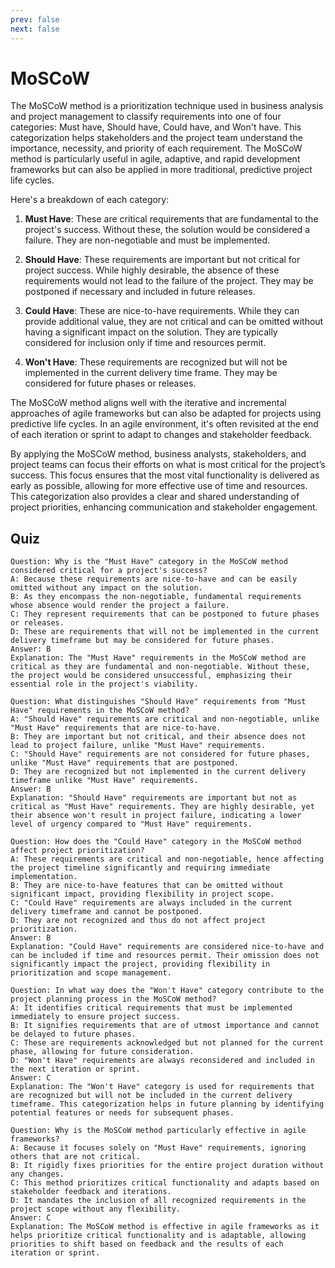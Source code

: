 ```yaml
---
prev: false
next: false
---
```


# MoSCoW

The MoSCoW method is a prioritization technique used in business analysis and project management to classify requirements into one of four categories: Must have, Should have, Could have, and Won't have. This categorization helps stakeholders and the project team understand the importance, necessity, and priority of each requirement. The MoSCoW method is particularly useful in agile, adaptive, and rapid development frameworks but can also be applied in more traditional, predictive project life cycles.

Here's a breakdown of each category:

1. **Must Have**: These are critical requirements that are fundamental to the project's success. Without these, the solution would be considered a failure. They are non-negotiable and must be implemented.

2. **Should Have**: These requirements are important but not critical for project success. While highly desirable, the absence of these requirements would not lead to the failure of the project. They may be postponed if necessary and included in future releases.

3. **Could Have**: These are nice-to-have requirements. While they can provide additional value, they are not critical and can be omitted without having a significant impact on the solution. They are typically considered for inclusion only if time and resources permit.

4. **Won't Have**: These requirements are recognized but will not be implemented in the current delivery time frame. They may be considered for future phases or releases.

The MoSCoW method aligns well with the iterative and incremental approaches of agile frameworks but can also be adapted for projects using predictive life cycles. In an agile environment, it's often revisited at the end of each iteration or sprint to adapt to changes and stakeholder feedback.

By applying the MoSCoW method, business analysts, stakeholders, and project teams can focus their efforts on what is most critical for the project’s success. This focus ensures that the most vital functionality is delivered as early as possible, allowing for more effective use of time and resources. This categorization also provides a clear and shared understanding of project priorities, enhancing communication and stakeholder engagement.

## Quiz

```quiz
Question: Why is the "Must Have" category in the MoSCoW method considered critical for a project's success?
A: Because these requirements are nice-to-have and can be easily omitted without any impact on the solution.
B: As they encompass the non-negotiable, fundamental requirements whose absence would render the project a failure.
C: They represent requirements that can be postponed to future phases or releases.
D: These are requirements that will not be implemented in the current delivery timeframe but may be considered for future phases.
Answer: B
Explanation: The "Must Have" requirements in the MoSCoW method are critical as they are fundamental and non-negotiable. Without these, the project would be considered unsuccessful, emphasizing their essential role in the project's viability.

Question: What distinguishes "Should Have" requirements from "Must Have" requirements in the MoSCoW method?
A: "Should Have" requirements are critical and non-negotiable, unlike "Must Have" requirements that are nice-to-have.
B: They are important but not critical, and their absence does not lead to project failure, unlike "Must Have" requirements.
C: "Should Have" requirements are not considered for future phases, unlike "Must Have" requirements that are postponed.
D: They are recognized but not implemented in the current delivery timeframe unlike "Must Have" requirements.
Answer: B
Explanation: "Should Have" requirements are important but not as critical as "Must Have" requirements. They are highly desirable, yet their absence won't result in project failure, indicating a lower level of urgency compared to "Must Have" requirements.

Question: How does the "Could Have" category in the MoSCoW method affect project prioritization?
A: These requirements are critical and non-negotiable, hence affecting the project timeline significantly and requiring immediate implementation.
B: They are nice-to-have features that can be omitted without significant impact, providing flexibility in project scope.
C: "Could Have" requirements are always included in the current delivery timeframe and cannot be postponed.
D: They are not recognized and thus do not affect project prioritization.
Answer: B
Explanation: "Could Have" requirements are considered nice-to-have and can be included if time and resources permit. Their omission does not significantly impact the project, providing flexibility in prioritization and scope management.

Question: In what way does the "Won't Have" category contribute to the project planning process in the MoSCoW method?
A: It identifies critical requirements that must be implemented immediately to ensure project success.
B: It signifies requirements that are of utmost importance and cannot be delayed to future phases.
C: These are requirements acknowledged but not planned for the current phase, allowing for future consideration.
D: "Won't Have" requirements are always reconsidered and included in the next iteration or sprint.
Answer: C
Explanation: The "Won't Have" category is used for requirements that are recognized but will not be included in the current delivery timeframe. This categorization helps in future planning by identifying potential features or needs for subsequent phases.

Question: Why is the MoSCoW method particularly effective in agile frameworks?
A: Because it focuses solely on "Must Have" requirements, ignoring others that are not critical.
B: It rigidly fixes priorities for the entire project duration without any changes.
C: This method prioritizes critical functionality and adapts based on stakeholder feedback and iterations.
D: It mandates the inclusion of all recognized requirements in the project scope without any flexibility.
Answer: C
Explanation: The MoSCoW method is effective in agile frameworks as it helps prioritize critical functionality and is adaptable, allowing priorities to shift based on feedback and the results of each iteration or sprint.
```
